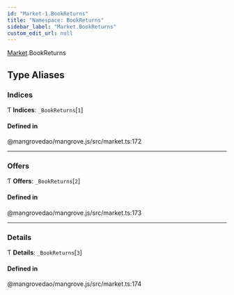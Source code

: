 ```yaml
---
id: "Market-1.BookReturns"
title: "Namespace: BookReturns"
sidebar_label: "Market.BookReturns"
custom_edit_url: null
---
```


[Market](Market-1.md).BookReturns

## Type Aliases

### <a id="indices" name="indices"></a> Indices

Ƭ **Indices**: `_BookReturns`[``1``]

#### Defined in

@mangrovedao/mangrove.js/src/market.ts:172

___

### <a id="offers" name="offers"></a> Offers

Ƭ **Offers**: `_BookReturns`[``2``]

#### Defined in

@mangrovedao/mangrove.js/src/market.ts:173

___

### <a id="details" name="details"></a> Details

Ƭ **Details**: `_BookReturns`[``3``]

#### Defined in

@mangrovedao/mangrove.js/src/market.ts:174
